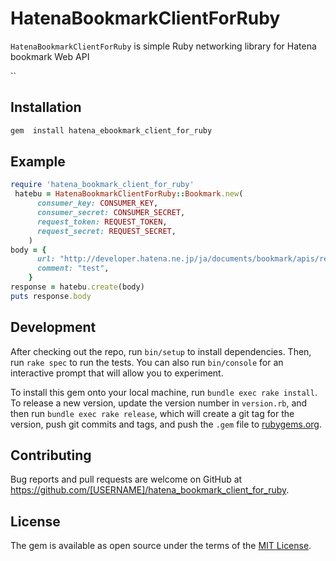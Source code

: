 # HatenaBookmarkClientForRuby

`HatenaBookmarkClientForRuby` is simple Ruby networking library for Hatena bookmark Web API

``

## Installation


```sh
gem  install hatena_ebookmark_client_for_ruby
```

## Example

```ruby
require 'hatena_bookmark_client_for_ruby'
 hatebu = HatenaBookmarkClientForRuby::Bookmark.new(
      consumer_key: CONSUMER_KEY,
      consumer_secret: CONSUMER_SECRET,
      request_token: REQUEST_TOKEN,
      request_secret: REQUEST_SECRET,
    )
body = {
      url: "http://developer.hatena.ne.jp/ja/documents/bookmark/apis/rest/bookmark#post_my_bookmark",
      comment: "test",
    }
response = hatebu.create(body)
puts response.body
```

## Development

After checking out the repo, run `bin/setup` to install dependencies. Then, run `rake spec` to run the tests. You can also run `bin/console` for an interactive prompt that will allow you to experiment.

To install this gem onto your local machine, run `bundle exec rake install`. To release a new version, update the version number in `version.rb`, and then run `bundle exec rake release`, which will create a git tag for the version, push git commits and tags, and push the `.gem` file to [rubygems.org](https://rubygems.org).

## Contributing

Bug reports and pull requests are welcome on GitHub at https://github.com/[USERNAME]/hatena_bookmark_client_for_ruby.

## License

The gem is available as open source under the terms of the [MIT License](https://opensource.org/licenses/MIT).
